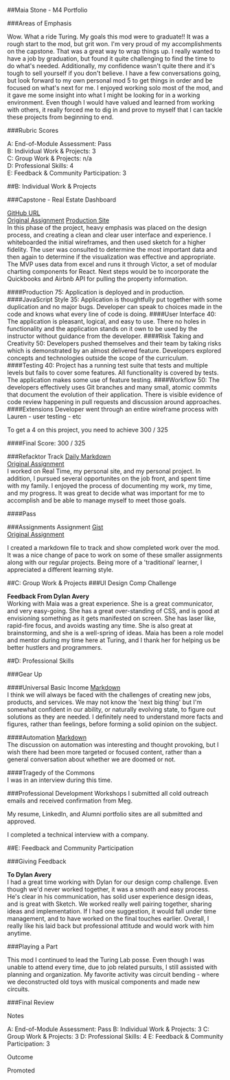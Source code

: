 ##Maia Stone - M4 Portfolio

###Areas of Emphasis

Wow.  What a ride Turing.  My goals this mod were to graduate!!  It was a rough start to the mod, but grit won. I'm very proud of my accomplishments on the capstone. That was a great way to wrap things up. I really wanted to have a job by graduation, but found it quite challenging to find the time to do what's needed. Additionally, my confidence wasn't quite there and it's tough to sell yourself if you don't believe. I have a few conversations going, but look forward to my own personal mod 5 to get things in order and be focused on what's next for me. I enjoyed working solo most of the mod, and it gave me some insight into what I might be looking for in a working environment.  Even though I would have valued and learned from working with others, it really forced me to dig in and prove to myself that I can tackle these projects from beginning to end.


###Rubric Scores

A: End-of-Module Assessment: Pass   
B: Individual Work & Projects: 3   
C: Group Work & Projects: n/a  
D: Professional Skills: 4  
E: Feedback & Community Participation: 3 
 

##B: Individual Work & Projects
 

###Capstone - Real Estate Dashboard

[GitHub URL](https://github.com/maiastone/real-estate-investment-management)   
[Original Assignment](http://frontend.turing.io/projects/capstone.html)
[Production Site](https://fierce-cove-58460.herokuapp.com/)   
In this phase of the project, heavy emphasis was placed on the design process, and creating a clean and clear user interface and experience.  I whiteboarded the initial wireframes, and then used sketch for a higher fidelity.  The user was consulted to determine the most important data and then again to determine if the visualization was effective and appropriate.  The MVP uses data from excel and runs it through Victor, a set of modular charting components for React.  Next steps would be to incorporate the Quickbooks and Airbnb API for pulling the property information.   

####Production
75: Application is deployed and in production.
####JavaScript Style
35: Application is thoughtfully put together with some duplication and no major bugs. Developer can speak to choices made in the code and knows what every line of code is doing.
####User Interface
40: The application is pleasant, logical, and easy to use. There no holes in functionality and the application stands on it own to be used by the instructor without guidance from the developer.
####Risk Taking and Creativity
50: Developers pushed themselves and their team by taking risks which is demonstrated by an almost delivered feature. Developers explored concepts and technologies outside the scope of the curriculum.
####Testing
40: Project has a running test suite that tests and multiple levels but fails to cover some features. All functionality is covered by tests. The application makes some use of feature testing.
####Workflow
50: The developers effectively uses Git branches and many small, atomic commits that document the evolution of their application. There is visible evidence of code review happening in pull requests and discussion around approaches.
####Extensions
Developer went through an entire wireframe process with Lauren - user testing - etc
   
To get a 4 on this project, you need to achieve 300 / 325

####Final Score: 300 / 325  

###Refacktor Track
[Daily Markdown](https://gist.github.com/maiastone/7ac4fab442d0335fc9a040d33f2a9a88)     
[Original Assignment](http://frontend.turing.io/projects/refacktor-track.html)    
I worked on Real Time, my personal site, and my personal project. In addition, I pursued several opportunites on the job front, and spent time with my family. I enjoyed the process of documenting my work, my time, and my progress. It was great to decide what was important for me to accomplish and be able to manage myself to meet those goals.  

####Pass

###Assignments Assignment
[Gist](https://gist.github.com/maiastone/f147a3487008123326ef9fba5eac05d1)  
[Original Assignment](http://frontend.turing.io/projects/mod-4-assignments-assignment.html)  

I created a markdown file to track and show completed work over the mod.  It was a nice change of pace to work on some of these smaller assignments along with our regular projects.  Being more of a 'traditional' learner, I appreciated a different learning style.

##C: Group Work & Projects
###UI Design Comp Challenge  

**Feedback From Dylan Avery**  
Working with Maia was a great experience. She is a great communicator, and very easy-going. She has a great over-standing of CSS, and is good at envisioning something as it gets manifested on screen. She has laser like, rapid-fire focus, and avoids wasting any time. She is also great at brainstorming, and she is a well-spring of ideas. Maia has been a role model and mentor during my time here at Turing, and I thank her for helping us be better hustlers and programmers.  


##D: Professional Skills

###Gear Up

####Universal Basic Income 
[Markdown](https://github.com/turingschool/gear-up/blob/master/universal_basic_income.markdown)   
I think we will always be faced with the challenges of creating new jobs, products, and services.  We may not know the 'next big thing' but I'm somewhat confident in our ability, or naturally evolving state, to figure out solutions as they are needed.  I definitely need to understand more facts and figures, rather than feelings, before forming a solid opinion on the subject.

####Automation
[Markdown](https://github.com/turingschool/gear-up/blob/master/automation.markdown)   
The discussion on automation was interesting and thought provoking, but I wish there had been more targeted or focused content, rather than a general conversation about whether we are doomed or not.  

####Tragedy of the Commons  
I was in an interview during this time.   


###Professional Development Workshops
I submitted all cold outreach emails and received confirmation from Meg.
  
My resume, LinkedIn, and Alumni portfolio sites are all submitted and approved.

I completed a technical interview with a company.    


##E: Feedback and Community Participation

###Giving Feedback

**To Dylan Avery**    
I had a great time working with Dylan for our design comp challenge.  Even though we'd never worked together, it was a smooth and easy process.  He's clear in his communication, has solid user experience design ideas, and is great with Sketch.  We worked really well pairing together, sharing ideas and implementation. If I had one suggestion, it would fall under time management, and to have worked on the final touches earlier. Overall, I really like his laid back but professional attitude and would work with him anytime. 


###Playing a Part

This mod I continued to lead the Turing Lab posse.  Even though I was unable to attend every time, due to job related pursuits, I still assisted with planning and organization.  My favorite activity was circuit bending - where we deconstructed old toys with musical components and made new circuits.  

###Final Review

Notes

A: End-of-Module Assessment: Pass
B: Individual Work & Projects: 3
C: Group Work & Projects: 3
D: Professional Skills: 4
E: Feedback & Community Participation: 3

Outcome

Promoted
